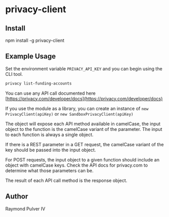 # privacy-client

## Install

npm install -g privacy-client


## Example Usage

Set the environment variable `PRIVACY_API_KEY` and you can begin using the CLI tool.


```sh
privacy list-funding-accounts
```

You can use any API call documented here [https://privacy.com/developer/docs](https://privacy.com/developer/docs)

If you use the module as a library, you can create an instance of `new PrivacyClient(apiKey)` or `new SandboxPrivacyClient(apiKey)`

The object will expose each API method available in camelCase, the input object to the function is the camelCase variant of the parameter. The input to each function is always a single object.

If there is a REST parameter in a GET request, the camelCase variant of the key should be passed into the input object.

For POST requests, the input object to a given function should include an object with camelCase keys. Check the API docs for privacy.com to determine what those parameters can be.

The result of each API call method is the response object.

## Author
 
Raymond Pulver IV

